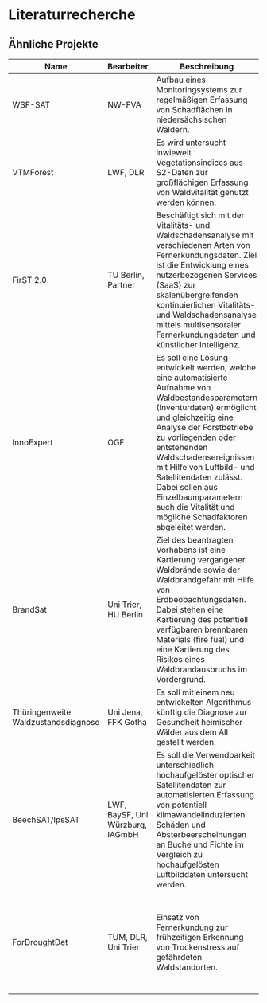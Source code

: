 # Literaturrecherche

## Ähnliche Projekte

| Name                                | Bearbeiter                       | Beschreibung                                                                                                                                                                                                                                                                                                                                                                                            | Daten                                                                                                                                                                              | Methoden                                                                                                  | Laufzeit      |
|-------------------------------------|----------------------------------|---------------------------------------------------------------------------------------------------------------------------------------------------------------------------------------------------------------------------------------------------------------------------------------------------------------------------------------------------------------------------------------------------------|------------------------------------------------------------------------------------------------------------------------------------------------------------------------------------|-----------------------------------------------------------------------------------------------------------|---------------|
| WSF-SAT                             | NW-FVA                           | Aufbau eines Monitoringsystems zur regelmäßigen Erfassung von Schadflächen in niedersächsischen Wäldern.                                                                                                                                                                                                                                                                                                | Sentinel-2, PlanetLabs                                                                                                                                                             | Random-Forest Klassifizierung                                                                             | 2020-2023     |
| VTMForest                           | LWF, DLR                         | Es wird untersucht inwieweit Vegetationsindices aus S2-Daten zur großflächigen Erfassung von Waldvitalität genutzt werden können.                                                                                                                                                                                                                                                                       | Sentinel-2, Umweltmonitoring Bayern                                                                                                                                                | Indices                                                                                                   | 2020 (?)      |
| FirST 2.0                           | TU Berlin, Partner               | Beschäftigt sich mit der Vitalitäts- und Waldschadensanalyse mit verschiedenen Arten von Fernerkundungsdaten. Ziel ist die Entwicklung eines nutzerbezogenen Services (SaaS) zur skalenübergreifenden kontinuierlichen Vitalitäts- und Waldschadensanalyse mittels multisensoraler Fernerkundungsdaten und künstlicher Intelligenz.                                                                     | optisch, radar, hyperspektral, Laser (Drohne und Satellit) PlanetLabs, IceEye, Sentinel, EnMap ...                                                                                 | KI, Zeitreihentools (BFAST, Land-Trendr), Höhenmodelldiffrenzen                                           | 2020-2023 (?) |
| InnoExpert                          | OGF                              | Es soll eine Lösung entwickelt werden, welche eine automatisierte Aufnahme von Waldbestandesparametern (Inventurdaten) ermöglicht und gleichzeitig eine Analyse der Forstbetriebe zu vorliegenden oder entstehenden Waldschadensereignissen mit Hilfe von Luftbild- und Satellitendaten zulässt. Dabei sollen aus Einzelbaumparametern auch die Vitalität und mögliche Schadfaktoren abgeleitet werden. | Inventurdaten, hochaufgelöste Drohnen-, Luftbild- und Satellitendaten                                                                                                              |                                                                                                           | 2020-2022     |
| BrandSat                            | Uni Trier, HU Berlin             | Ziel des beantragten Vorhabens ist eine Kartierung vergangener Waldbrände sowie der Waldbrandgefahr mit Hilfe von Erdbeobachtungsdaten. Dabei stehen eine Kartierung des potentiell verfügbaren brennbaren Materials (fire fuel) und eine Kartierung des Risikos eines Waldbrandausbruchs im Vordergrund.                                                                                               | Sentinel-2, Sentinel-1                                                                                                                                                             |                                                                                                           | 2020-2022     |
| Thüringenweite Waldzustandsdiagnose | Uni Jena, FFK Gotha              | Es soll mit einem neu entwickelten Algorithmus künftig die Diagnose zur Gesundheit heimischer Wälder aus dem All gestellt werden.                                                                                                                                                                                                                                                                       | Sentinel-2                                                                                                                                                                         | NDVI Zustand und Veränderung (?)                                                                          | 2019-2020 (?) |
| BeechSAT/IpsSAT                     | LWF, BaySF, Uni Würzburg, IAGmbH | Es soll die Verwendbarkeit unterschiedlich hochaufgelöster optischer Satellitendaten zur automatisierten Erfassung von potentiell klimawandelinduzierten Schäden und Absterbeerscheinungen an Buche und Fichte im Vergleich zu hochaufgelösten Luftbilddaten untersucht werden.                                                                                                                         | hochaufgelöste optischer Satellitendaten (WorldView-3, SkySAT, Planet Dove, RapidEye, Sentinel-2)                                                                                  | KI                                                                                                        | 2019-2022 (?) |
| ForDroughtDet                       | TUM, DLR, Uni Trier              | Einsatz von Fernerkundung zur frühzeitigen Erkennung von Trockenstress auf gefährdeten Waldstandorten.                                                                                                                                                                                                                                                                                                  | Kombination von (Hyper)-spektral und multidirektionalen Daten von Forschungsflugzeugen (HySpex und 3K) sowie von Sentinel-2, Sentinel-3 und nationaler Missionen (EnMap, TanDEM-X) | spektrale Information, Höhen-Information und Anisotropie-Information in einem räumlich-zeitlichen Kontext | 2016-2020     |
